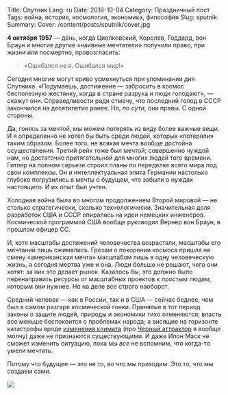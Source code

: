 Title: Спутник
Lang: ru
Date: 2018-10-04
Category: Праздничный пост
Tags: война, история, космология, экономика, философия
Slug: sputnik
Summary: 
Cover: /content/posts/sputnik/cover.jpg

**4 октября 1957** — день, когда Циолковский, Королев, Годдард, вон Браун и многие другие «наивные мечтатели» получили право, при жизни или посмертно, провозгласить:

> «Ошибался не я. Ошибался мир!»

Сегодня многие могут криво усмехнуться при упоминании дня Спутника. «Подумаешь, достижение — забросить в космос бесполезную жестянку, когда в стране разруха и люди голодают», — скажут они. Справедливости ради отмечу, что последний голод в СССР закончился на десятилетие ранее. Но, *по сути*, они правы. С одной стороны.

Да, гонясь за мечтой, мы можем потерять из виду более важные вещи. И я определенно не хотел бы быть среди людей, которых «потеряли» таким образом. Более того, не всякая мечта вообще достойна осуществления. Третий рейх тоже был мечтой; совершенно чуждой нам, но достаточно притягательной для многих людей того времени. Гитлер на полном серьезе строил планы по переделке всего мира под свои комплексы. Он и интеллектуальная элита Германии настолько глубоко погрузились в мечты о будущем, что забыли о нуждах настоящего. И их опыт был учтен.

Холодная война была во многом продолжением Второй мировой — не столько стратегически, сколько технологически. Значительная доля разработок США и СССР опиралась на идеи немецких инженеров. Космической программой США вообще руководил Вернер вон Браун, в прошлом офицер СС.

И, хотя масштабы достижений человечества возрастали, масштабы его мечтаний лишь сжимались. Грезам о покорении космоса пришла на смену «американская мечта» масштабом лишь в одну человеческую жизнь, а сегодня мертва уже и она. Люди больше не решают, чего они хотят: за них это делает рынок. Казалось бы, это должно было перенаправить ресурсы от масштабных проектов к простым людям, которым они нужнее. Но на деле все строго наоборот.

Средний человек — как в России, так и в США — сейчас беднее, чем был в самом разгаре космической гонки. Принятые в тот период законы о защите людей, природы и экономики тихо отменяются; власть все меньше беспокоится о проблемах народа; а висящие на горизонте катастрофы вроде [изменения климата](exxon-knew.html) (про [Черный аттрактор](black-attractor.html) я вообще молчу) даже не признаются существующими. И даже Илон Маск не сможет изменить ситуацию, пока мы *все* не вспомним, что когда-то умели мечтать.

Потому что будущее — это не то, во что мы приходим. Это то, что мы создаем сами.

![]({static}1.jpg)